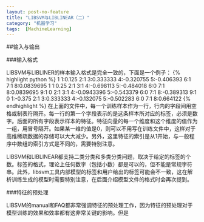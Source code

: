 ```yaml
---
layout: post-no-feature
title: "LIBSVM与LIBLINEAR（二）"
category: "机器学习"
tags:  [MachineLearning]
---
```


##输入与输出

###输入格式

LIBSVM与LIBLINER的样本输入格式是完全一致的，下面是一个例子：
{% highlight python %}
1 1:0.125 2:1 3:0.333333 4:-0.320755 5:-0.406393 6:1 7:1 8:0.0839695 
1 1:0.25 2:1 3:1 4:-0.698113 5:-0.484018 6:0 7:1 8:0.0839695 9:1 
0 2:1 3:1 4:-0.0943396 5:-0.543379 6:0 7:1 8:-0.389313 9:1 
0 1:-0.375 2:1 3:0.333333 4:-0.132075 5:-0.502283 6:0 7:1 8:0.664122
{% endhighlight %}
在上面的文件中，每一个训练样本作为一行，行内的字段间用空格或制表符隔开。每一行的第一个字段表示的是这条样本所对应的标签，必须是数字。后面的所有字段表示样本的特征。特征向量的每一个维度和这个维度的值作为一组，用冒号隔开。如果某一维的值是0，则可以不用写在训练文件中，这样对于高维稀疏数据的存储可以大大减少。另外，这里特征的索引是从1开始，与一般程序中数组的索引方式是不同的，需要特别注意。	

LIBSVM和LIBLINEAR都支持二类分类和多类分类问题，取决于给定的标签的个数。标签的格式，理论上任何数字（包括小数）都是可以的，但不能是常规字符串。此外，libsvm工具内部模型的标签和用户给出的标签可能会不一致，这在解析训练生成的模型时需要特别注意，在后面介绍模型文件的格式时会再次提到。

###特征的预处理

LIBSVM的manual和FAQ都非常强调特征的预处理工作，因为特征的预处理对于模型训练的效果和效率都有这非常关键的影响。但是  